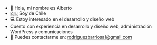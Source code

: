 - 👋 Hola, mi nombre es Alberto
- 🇨🇱 Soy de Chile 
- 💻 Estoy interesado en el desarrollo y diseño web
- Cuento con experiencia en desarrollo y diseño web, administración WordPress y comunicaciones  
- 📩 Puedes contactarme en: rodriguezbarriosal@gmail.com 
<!---
AlbertoRodBa/AlbertoRodBa is a ✨ special ✨ repository because its `README.md` (this file) appears on your GitHub profile.
You can click the Preview link to take a look at your changes.
--->
